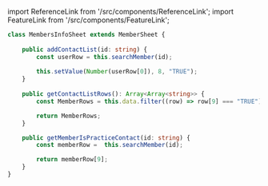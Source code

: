import ReferenceLink from '/src/components/ReferenceLink';
import FeatureLink from '/src/components/FeatureLink';

<ReferenceLink href="/docs/attendance-management-system/reference/class/MemberInfoSheet"/>
<FeatureLink href="/docs/attendance-management-system/feature/class/MemberInfoSheet"/>

```ts title="/src/main.ts"
class MembersInfoSheet extends MemberSheet {
    
    public addContactList(id: string) {
        const userRow = this.searchMember(id);
        
        this.setValue(Number(userRow[0]), 8, "TRUE");
    }
    
    public getContactListRows(): Array<Array<string>> {
        const MemberRows = this.data.filter((row) => row[9] === "TRUE");

        return MemberRows;
    }

    public getMemberIsPracticeContact(id: string) {
        const memberRow =  this.searchMember(id);

        return memberRow[9];
    }
}
```